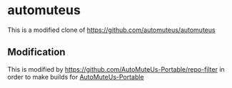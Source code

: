 # automuteus

This is a modified clone of https://github.com/automuteus/automuteus

## Modification

This is modified by https://github.com/AutoMuteUs-Portable/repo-filter in order to make builds for [AutoMuteUs-Portable](https://github.com/mtaku3/AutoMuteUs-Portable)